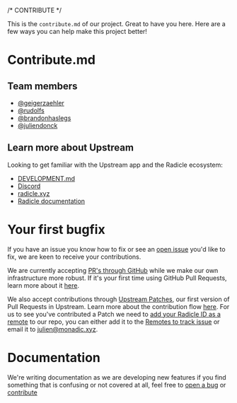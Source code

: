 /* CONTRIBUTE */

This is the `contribute.md` of our project. Great to have you here. Here are a few
ways you can help make this project better!

# Contribute.md

## Team members

* [@geigerzaehler][gz]
* [@rudolfs][ru]
* [@brandonhaslegs][bhl]
* [@juliendonck][jd]

## Learn more about Upstream

Looking to get familiar with the Upstream app and the Radicle ecosystem:

* [DEVELOPMENT.md][dmd]
* [Discord][dc]
* [radicle.xyz][ra]
* [Radicle documentation][rd]

<!-- # Bug triage

This sections explains how bug triaging is done for your project. Help beginners by including examples to good bug reports and providing them questions they should look to answer.

* You can help report bugs by filing them here:
* You can look through the existing bugs here:

* You can help us diagnose and fix existing bugs by asking and providing answers for the following:

  * Is the bug reproducible as explained?
  * Is it reproducible in other environments (for instance, on different browsers or devices)?
  * Are the steps to reproduce the bug clear? If not, can you describe how you might reproduce it?
  * What tags should the bug have?
  * Is this bug something you have run into? Would you appreciate it being looked into faster?

* You can close fixed bugs by testing old tickets to see if they are still happening.
* You can update our changelog here:
* You can remove duplicate bug reports by: -->

# Your first bugfix

If you have an issue you know how to fix or see an [open issue][oi] you'd like
to fix, we are keen to receive your contributions.

We are currently accepting [PR's through GitHub][pr] while we make our own
infrastructure more robust. If it's your first time using GitHub Pull Requests,
learn more about it [here][ghf].

We also accept contributions through [Upstream Patches][up], our first version
of Pull Requests in Upstream. Learn more about the contribution flow [here][cbf].
For us to see you've contributed a Patch we need to [add your Radicle ID as a
remote][ar] to our repo, you can either add it to the [Remotes to track
issue][rtr] or email it to [julien@monadic.xyz][mt].

# Documentation

We're writing documentation as we are developing new features if you find
something that is confusing or not covered at all, feel free to [open a bug][ob]
or [contribute][cd]



[gz]: https://github.com/geigerzaehler
[ru]: https://github.com/rudolfs
[bhl]: https://github.com/brandonhaslegs
[jd]: https://github.com/juliendonck

[dmd]: DEVELOPMENT.md
[dc]: https://discord.gg/HRdnwAwGbG
[ra]: https://radicle.xyz
[rd]: https://docs.radicle.xyz

[oi]: https://github.com/radicle-dev/radicle-docs/issues
[pr]: https://github.com/radicle-dev/radicle-upstream/pulls
[ghf]: https://guides.github.com/introduction/flow/
[up]: http://docs.radicle.xyz/docs/using-radicle/creating-patches
[cbf]: https://docs.radicle.xyz/docs/using-radicle/overview
[ar]: http://docs.radicle.xyz/docs/using-radicle/tracking-and-viewing#adding-remotes
[rtr]: https://github.com/radicle-dev/radicle-docs/issues/###
[mt]: mailto:julien@monadic.xyz

[ob]: https://github.com/radicle-dev/radicle-docs/issues/new/choose
[cd]: https://github.com/radicle-dev/radicle-docs#readme
